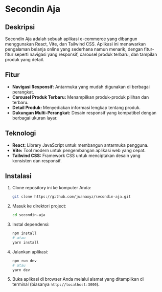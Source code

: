 # Secondin Aja

## Deskripsi

Secondin Aja adalah sebuah aplikasi e-commerce yang dibangun menggunakan React, Vite, dan Tailwind CSS. Aplikasi ini menawarkan pengalaman belanja online yang sederhana namun menarik, dengan fitur-fitur seperti navigasi yang responsif, carousel produk terbaru, dan tampilan produk yang detail.

## Fitur

- **Navigasi Responsif:** Antarmuka yang mudah digunakan di berbagai perangkat.
- **Carousel Produk Terbaru:** Menampilkan produk-produk pilihan dan terbaru.
- **Detail Produk:** Menyediakan informasi lengkap tentang produk.
- **Dukungan Multi-Perangkat:** Desain responsif yang kompatibel dengan berbagai ukuran layar.

## Teknologi

- **React:** Library JavaScript untuk membangun antarmuka pengguna.
- **Vite:** Tool modern untuk pengembangan aplikasi web yang cepat.
- **Tailwind CSS:** Framework CSS untuk menciptakan desain yang konsisten dan responsif.

## Instalasi

1. Clone repository ini ke komputer Anda:
   ```bash
   git clone https://github.com/juanaxyz/secondin-aja.git
   ```
2. Masuk ke direktori project:
   ```bash
   cd secondin-aja
   ```
3. Instal dependensi:
   ```bash
   npm install
   # atau
   yarn install
   ```
4. Jalankan aplikasi:
   ```bash
   npm run dev
   # atau
   yarn dev
   ```
5. Buka aplikasi di browser Anda melalui alamat yang ditampilkan di terminal (biasanya `http://localhost:3000`).


